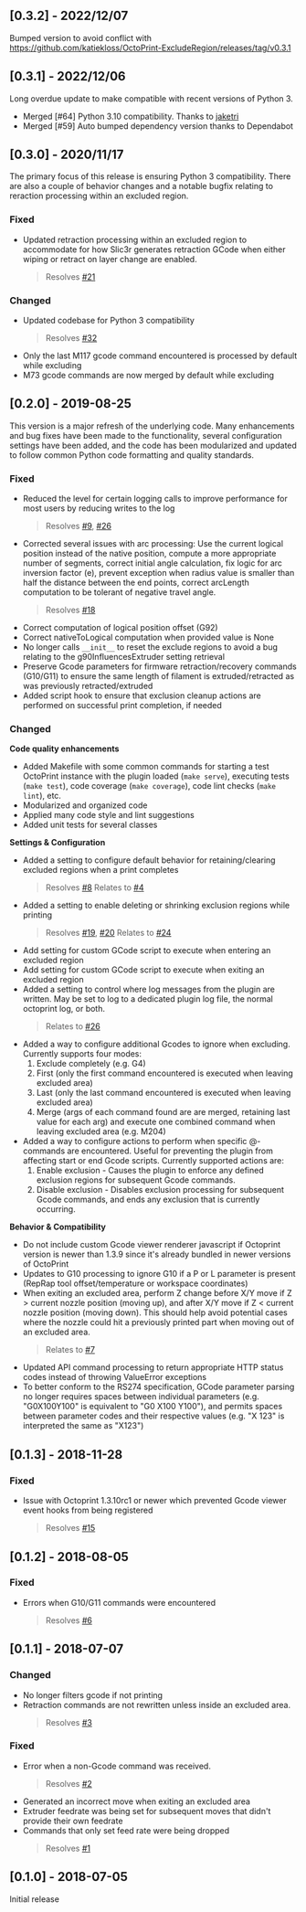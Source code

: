 
## [0.3.2] - 2022/12/07

Bumped version to avoid conflict with https://github.com/katiekloss/OctoPrint-ExcludeRegion/releases/tag/v0.3.1


## [0.3.1] - 2022/12/06

Long overdue update to make compatible with recent versions of Python 3.

- Merged [#64] Python 3.10 compatibility.  Thanks to [jaketri](https://github.com/jaketri)
- Merged [#59] Auto bumped dependency version thanks to Dependabot


## [0.3.0] - 2020/11/17

The primary focus of this release is ensuring Python 3 compatibility.  There are also a couple of
behavior changes and a notable bugfix relating to reraction processing within an excluded region.

### Fixed

- Updated retraction processing within an excluded region to accommodate for how Slic3r generates
  retraction GCode when either wiping or retract on layer change are enabled.
  > Resolves [#21](https://github.com/bradcfisher/OctoPrint-ExcludeRegionPlugin/issues/21)

### Changed

- Updated codebase for Python 3 compatibility
  > Resolves [#32](https://github.com/bradcfisher/OctoPrint-ExcludeRegionPlugin/issues/32)
- Only the last M117 gcode command encountered is processed by default while excluding
- M73 gcode commands are now merged by default while excluding


## [0.2.0] - 2019-08-25

This version is a major refresh of the underlying code.  Many enhancements and bug fixes have been
made to the functionality, several configuration settings have been added, and the code has been
modularized and updated to follow common Python code formatting and quality standards.

### Fixed
- Reduced the level for certain logging calls to improve performance for most users by reducing
  writes to the log
  > Resolves [#9](https://github.com/bradcfisher/OctoPrint-ExcludeRegionPlugin/issues/9), [#26](https://github.com/bradcfisher/OctoPrint-ExcludeRegionPlugin/issues/26)
- Corrected several issues with arc processing: Use the current logical position instead of the
  native position, compute a more appropriate number of segments, correct initial angle calculation,
  fix logic for arc inversion factor (e), prevent exception when radius value is smaller than half
  the distance between the end points, correct arcLength computation to be tolerant of negative
  travel angle.
  > Resolves [#18](https://github.com/bradcfisher/OctoPrint-ExcludeRegionPlugin/issues/18)
- Correct computation of logical position offset (G92)
- Correct nativeToLogical computation when provided value is None
- No longer calls `__init__` to reset the exclude regions to avoid a bug relating to the
  g90InfluencesExtruder setting retrieval
- Preserve Gcode parameters for firmware retraction/recovery commands (G10/G11) to ensure the same
  length of filament is extruded/retracted as was previously retracted/extruded
- Added script hook to ensure that exclusion cleanup actions are performed on successful print
  completion, if needed

### Changed

**Code quality enhancements**

- Added Makefile with some common commands for starting a test OctoPrint instance with the plugin
  loaded (`make serve`), executing tests (`make test`), code coverage (`make coverage`),
  code lint checks (`make lint`), etc.
- Modularized and organized code
- Applied many code style and lint suggestions
- Added unit tests for several classes

**Settings & Configuration**

- Added a setting to configure default behavior for retaining/clearing excluded regions when a
  print completes
  > Resolves [#8](https://github.com/bradcfisher/OctoPrint-ExcludeRegionPlugin/issues/8)
  > Relates to [#4](https://github.com/bradcfisher/OctoPrint-ExcludeRegionPlugin/issues/4)
- Added a setting to enable deleting or shrinking exclusion regions while printing
  > Resolves [#19](https://github.com/bradcfisher/OctoPrint-ExcludeRegionPlugin/issues/19),
             [#20](https://github.com/bradcfisher/OctoPrint-ExcludeRegionPlugin/issues/20)
  > Relates to [#24](https://github.com/bradcfisher/OctoPrint-ExcludeRegionPlugin/issues/24)
- Add setting for custom GCode script to execute when entering an excluded region
- Add setting for custom GCode script to execute when exiting an excluded region
- Added a setting to control where log messages from the plugin are written.  May be set to log to
  a dedicated plugin log file, the normal octoprint log, or both.
  > Relates to [#26](https://github.com/bradcfisher/OctoPrint-ExcludeRegionPlugin/issues/26)
- Added a way to configure additional Gcodes to ignore when excluding.  Currently supports four
  modes:
  1) Exclude completely (e.g. G4)
  2) First (only the first command encountered is executed when leaving excluded area)
  3) Last (only the last command encountered is executed when leaving excluded area)
  4) Merge (args of each command found are are merged, retaining last value for each arg) and
     execute one combined command when leaving excluded area (e.g. M204)
- Added a way to configure actions to perform when specific @-commands are encountered.  Useful for
  preventing the plugin from affecting start or end Gcode scripts.  Currently supported actions are:
  1) Enable exclusion - Causes the plugin to enforce any defined exclusion regions for subsequent
     Gcode commands.
  2) Disable exclusion - Disables exclusion processing for subsequent Gcode commands, and ends any
     exclusion that is currently occurring.

**Behavior & Compatibility**

- Do not include custom Gcode viewer renderer javascript if Octoprint version is newer than 1.3.9
  since it's already bundled in newer versions of OctoPrint
- Updates to G10 processing to ignore G10 if a P or L parameter is present (RepRap tool
  offset/temperature or workspace coordinates)
- When exiting an excluded area, perform Z change before X/Y move if Z > current nozzle position
  (moving up), and after X/Y move if Z < current nozzle position (moving down).  This should help
  avoid potential cases where the nozzle could hit a previously printed part when moving out of an
  excluded area.
  > Relates to [#7](https://github.com/bradcfisher/OctoPrint-ExcludeRegionPlugin/issues/7)
- Updated API command processing to return appropriate HTTP status codes instead of throwing
  ValueError exceptions
- To better conform to the RS274 specification, GCode parameter parsing no longer requires spaces
  between individual parameters (e.g. "G0X100Y100" is equivalent to "G0 X100 Y100"), and permits
  spaces between parameter codes and their respective values (e.g. "X   123" is interpreted the
  same as "X123")
  
## [0.1.3] - 2018-11-28

### Fixed
- Issue with Octoprint 1.3.10rc1 or newer which prevented Gcode viewer event hooks from being
  registered
  > Resolves [#15](https://github.com/bradcfisher/OctoPrint-ExcludeRegionPlugin/issues/15)

## [0.1.2] - 2018-08-05

### Fixed
- Errors when G10/G11 commands were encountered
  > Resolves [#6](https://github.com/bradcfisher/OctoPrint-ExcludeRegionPlugin/issues/6)

## [0.1.1] - 2018-07-07

### Changed
- No longer filters gcode if not printing
- Retraction commands are not rewritten unless inside an excluded area.
  > Resolves [#3](https://github.com/bradcfisher/OctoPrint-ExcludeRegionPlugin/issues/3)

### Fixed
- Error when a non-Gcode command was received.
  > Resolves [#2](https://github.com/bradcfisher/OctoPrint-ExcludeRegionPlugin/issues/2)
- Generated an incorrect move when exiting an excluded area
- Extruder feedrate was being set for subsequent moves that didn't provide their own feedrate
- Commands that only set feed rate were being dropped
  > Resolves [#1](https://github.com/bradcfisher/OctoPrint-ExcludeRegionPlugin/issues/1)

## [0.1.0] - 2018-07-05

Initial release
